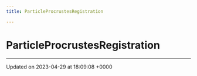 ```yaml
---
title: ParticleProcrustesRegistration

---
```


# ParticleProcrustesRegistration





-------------------------------

Updated on 2023-04-29 at 18:09:08 +0000